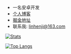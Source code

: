 - 一名安卓开发
- [个人博客](https://www.zakli.cn/)
- [掘金地址](https://juejin.im/user/2612095356509565/posts)
- 联系我: linhenji@163.com


[![Stats](https://github-readme-stats.vercel.app/api?username=ZakAnun&show_icons=true&theme=tokyonight)](https://github.com/ZakAnun/ZakAnun)

[![Top Langs](https://github-readme-stats.vercel.app/api/top-langs/?username=ZakAnun&layout=compact&theme=tokyonight)](https://github.com/ZakAnun/ZakAnun)
<!--
**ZakAnun/ZakAnun** is a ✨ _special_ ✨ repository because its `README.md` (this file) appears on your GitHub profile.

Here are some ideas to get you started:

- 🔭 I’m currently working on ...
- 🌱 I’m currently learning ...
- 👯 I’m looking to collaborate on ...
- 🤔 I’m looking for help with ...
- 💬 Ask me about ...
- 📫 How to reach me: ...
- 😄 Pronouns: ...
- ⚡ Fun fact: ...
-->
